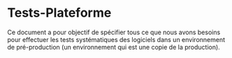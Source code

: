# Tests-Plateforme
Ce document a pour objectif de spécifier tous ce que nous avons besoins pour effectuer les tests systématiques des logiciels dans un environnement de pré-production (un environnement qui est une copie de la production).
